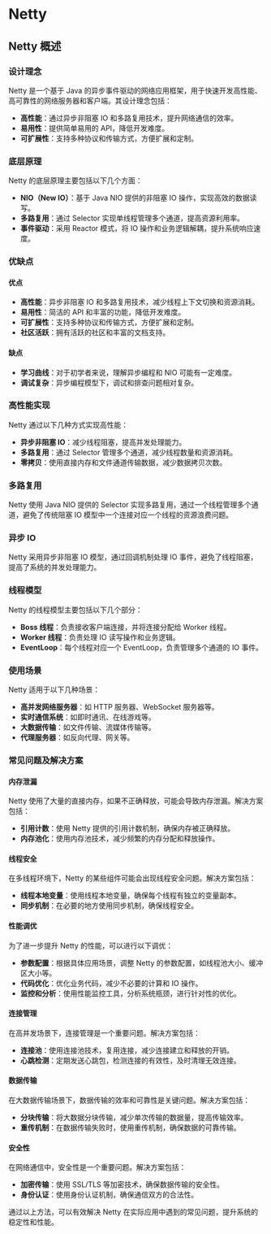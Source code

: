# Netty

## Netty 概述

<!-- notecardId: 1735196692142 -->

### 设计理念

Netty 是一个基于 Java 的异步事件驱动的网络应用框架，用于快速开发高性能、高可靠性的网络服务器和客户端。其设计理念包括：

- **高性能**：通过异步非阻塞 IO 和多路复用技术，提升网络通信的效率。
- **易用性**：提供简单易用的 API，降低开发难度。
- **可扩展性**：支持多种协议和传输方式，方便扩展和定制。

### 底层原理

Netty 的底层原理主要包括以下几个方面：

- **NIO（New IO）**：基于 Java NIO 提供的非阻塞 IO 操作，实现高效的数据读写。
- **多路复用**：通过 Selector 实现单线程管理多个通道，提高资源利用率。
- **事件驱动**：采用 Reactor 模式，将 IO 操作和业务逻辑解耦，提升系统响应速度。

### 优缺点

#### 优点

- **高性能**：异步非阻塞 IO 和多路复用技术，减少线程上下文切换和资源消耗。
- **易用性**：简洁的 API 和丰富的功能，降低开发难度。
- **可扩展性**：支持多种协议和传输方式，方便扩展和定制。
- **社区活跃**：拥有活跃的社区和丰富的文档支持。

#### 缺点

- **学习曲线**：对于初学者来说，理解异步编程和 NIO 可能有一定难度。
- **调试复杂**：异步编程模型下，调试和排查问题相对复杂。

### 高性能实现

Netty 通过以下几种方式实现高性能：

- **异步非阻塞 IO**：减少线程阻塞，提高并发处理能力。
- **多路复用**：通过 Selector 管理多个通道，减少线程数量和资源消耗。
- **零拷贝**：使用直接内存和文件通道传输数据，减少数据拷贝次数。

### 多路复用

Netty 使用 Java NIO 提供的 Selector 实现多路复用，通过一个线程管理多个通道，避免了传统阻塞 IO 模型中一个连接对应一个线程的资源浪费问题。

### 异步 IO

Netty 采用异步非阻塞 IO 模型，通过回调机制处理 IO 事件，避免了线程阻塞，提高了系统的并发处理能力。

### 线程模型

Netty 的线程模型主要包括以下几个部分：

- **Boss 线程**：负责接收客户端连接，并将连接分配给 Worker 线程。
- **Worker 线程**：负责处理 IO 读写操作和业务逻辑。
- **EventLoop**：每个线程对应一个 EventLoop，负责管理多个通道的 IO 事件。

### 使用场景

Netty 适用于以下几种场景：

- **高并发网络服务器**：如 HTTP 服务器、WebSocket 服务器等。
- **实时通信系统**：如即时通讯、在线游戏等。
- **大数据传输**：如文件传输、流媒体传输等。
- **代理服务器**：如反向代理、网关等。

### 常见问题及解决方案

#### 内存泄漏

Netty 使用了大量的直接内存，如果不正确释放，可能会导致内存泄漏。解决方案包括：

- **引用计数**：使用 Netty 提供的引用计数机制，确保内存被正确释放。
- **内存池化**：使用内存池技术，减少频繁的内存分配和释放操作。

#### 线程安全

在多线程环境下，Netty 的某些组件可能会出现线程安全问题。解决方案包括：

- **线程本地变量**：使用线程本地变量，确保每个线程有独立的变量副本。
- **同步机制**：在必要的地方使用同步机制，确保线程安全。

#### 性能调优

为了进一步提升 Netty 的性能，可以进行以下调优：

- **参数配置**：根据具体应用场景，调整 Netty 的参数配置，如线程池大小、缓冲区大小等。
- **代码优化**：优化业务代码，减少不必要的计算和 IO 操作。
- **监控和分析**：使用性能监控工具，分析系统瓶颈，进行针对性的优化。

#### 连接管理

在高并发场景下，连接管理是一个重要问题。解决方案包括：

- **连接池**：使用连接池技术，复用连接，减少连接建立和释放的开销。
- **心跳检测**：定期发送心跳包，检测连接的有效性，及时清理无效连接。

#### 数据传输

在大数据传输场景下，数据传输的效率和可靠性是关键问题。解决方案包括：

- **分块传输**：将大数据分块传输，减少单次传输的数据量，提高传输效率。
- **重传机制**：在数据传输失败时，使用重传机制，确保数据的可靠传输。

#### 安全性

在网络通信中，安全性是一个重要问题。解决方案包括：

- **加密传输**：使用 SSL/TLS 等加密技术，确保数据传输的安全性。
- **身份认证**：使用身份认证机制，确保通信双方的合法性。

通过以上方法，可以有效解决 Netty 在实际应用中遇到的常见问题，提升系统的稳定性和性能。
